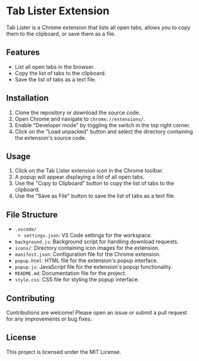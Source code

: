 # Tab Lister Extension

Tab Lister is a Chrome extension that lists all open tabs, allows you to copy them to the clipboard, or save them as a file.

## Features

- List all open tabs in the browser.
- Copy the list of tabs to the clipboard.
- Save the list of tabs as a text file.

## Installation

1. Clone the repository or download the source code.
2. Open Chrome and navigate to `chrome://extensions/`.
3. Enable "Developer mode" by toggling the switch in the top right corner.
4. Click on the "Load unpacked" button and select the directory containing the extension's source code.

## Usage

1. Click on the Tab Lister extension icon in the Chrome toolbar.
2. A popup will appear displaying a list of all open tabs.
3. Use the "Copy to Clipboard" button to copy the list of tabs to the clipboard.
4. Use the "Save as File" button to save the list of tabs as a text file.

## File Structure

- `.vscode/`
  - `settings.json`: VS Code settings for the workspace.
- `background.js`: Background script for handling download requests.
- `icons/`: Directory containing icon images for the extension.
- `manifest.json`: Configuration file for the Chrome extension.
- `popup.html`: HTML file for the extension's popup interface.
- `popup.js`: JavaScript file for the extension's popup functionality.
- `README.md`: Documentation file for the project.
- `style.css`: CSS file for styling the popup interface.

## Contributing

Contributions are welcome! Please open an issue or submit a pull request for any improvements or bug fixes.

## License

This project is licensed under the MIT License.